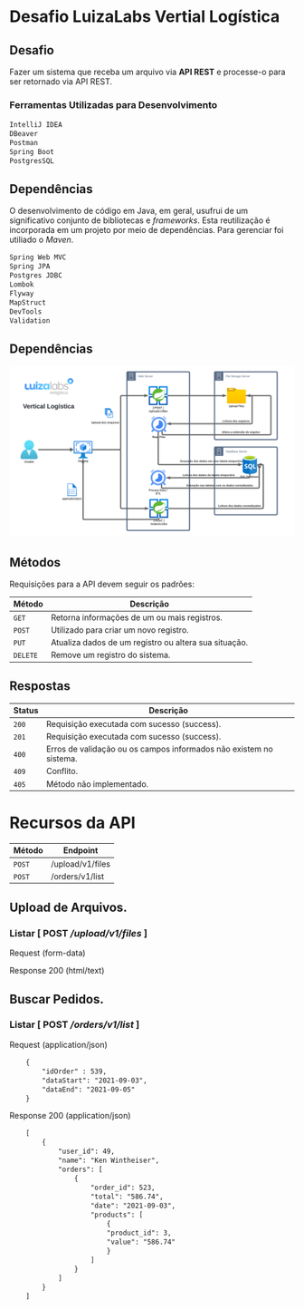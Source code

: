 # Desafio LuizaLabs Vertial Logística

## Desafio 
Fazer um sistema que receba um arquivo via **API REST** e processe-o para ser retornado via API
REST.

### Ferramentas Utilizadas para Desenvolvimento

```
IntelliJ IDEA
DBeaver
Postman
Spring Boot     
PostgresSQL
```

## Dependências

O desenvolvimento de código em Java, em geral, usufrui de um significativo conjunto de bibliotecas e _frameworks_. Esta
reutilização é incorporada em um projeto por meio de dependências. Para gerenciar foi utiliado o _Maven_.

```
Spring Web MVC
Spring JPA
Postgres JDBC
Lombok
Flyway
MapStruct
DevTools
Validation
```
## Dependências
![desafio_luizalabs.png](desafio_luizalabs.png)
## Métodos

Requisições para a API devem seguir os padrões:

| Método | Descrição |
|---|---|
| `GET` | Retorna informações de um ou mais registros. |
| `POST` | Utilizado para criar um novo registro. |
| `PUT` | Atualiza dados de um registro ou altera sua situação. |
| `DELETE` | Remove um registro do sistema. |

## Respostas

| Status | Descrição                                                          |
|--------|--------------------------------------------------------------------|
| `200`  | Requisição executada com sucesso (success).                        |
| `201`  | Requisição executada com sucesso (success).                        |
| `400`  | Erros de validação ou os campos informados não existem no sistema. |
| `409`  | Conflito.                                                          |
| `405`  | Método não implementado.                                           |

# **Recursos da API**

| Método | Endpoint         |
|--------|------------------|
| `POST` | /upload/v1/files |
| `POST` | /orders/v1/list  |


## Upload de Arquivos.

### Listar [ **POST** _/upload/v1/files_ ]


Request (form-data)

Response 200 (html/text)

## Buscar Pedidos.

### Listar [ **POST** _/orders/v1/list_ ]


Request (application/json)

        {
            "idOrder" : 539,
            "dataStart": "2021-09-03",
            "dataEnd": "2021-09-05"
        }

Response 200 (application/json)

        [
            {
                "user_id": 49,
                "name": "Ken Wintheiser",
                "orders": [
                    {
                        "order_id": 523,
                        "total": "586.74",
                        "date": "2021-09-03",
                        "products": [
                            {
                            "product_id": 3,
                            "value": "586.74"
                            }
                        ]
                    }
                ]
            }
        ]